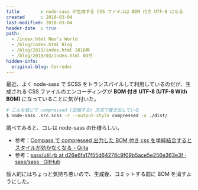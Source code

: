 ```yaml
---
title        : node-sass が生成する CSS ファイルは BOM 付き UTF-8 になる
created      : 2018-03-04
last-modified: 2018-03-04
header-date  : true
path:
  - /index.html Neo's World
  - /blog/index.html Blog
  - /blog/2018/index.html 2018年
  - /blog/2018/03/index.html 03月
hidden-info:
  original-blog: Corredor
---
```


最近、よく node-sass で SCSS をトランスパイルして利用しているのだが、生成される CSS ファイルのエンコーディングが **BOM 付き UTF-8 (UTF-8 With BOM)** になっていることに気が付いた。

```bash
# こんな感じで compressed (圧縮する) 方式で書き出している
$ node-sass .src.scss -r --output-style compressed -o ./dist/
```

調べてみると、コレは node-sass の仕様らしい。

- 参考：[Compass で compressed 出力した BOM 付き css を単純結合するとスタイルが効かなくなる - Qiita](https://qiita.com/tmtysk/items/3e5a1cff92b478b8c29e)
- 参考：[sass/util.rb at d26e6fa17f55d64278c9f09b5ace5e256e363e3f · sass/sass · GitHub](https://github.com/sass/sass/blob/d26e6fa17f55d64278c9f09b5ace5e256e363e3f/lib/sass/util.rb#L833-L838)

個人的にはちょっと気持ち悪いので、生成後、コミットする前に BOM を消すようにした。
